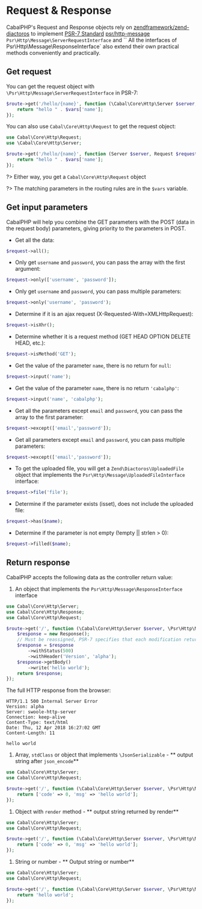 # Request & Response


CabalPHP's Request and Response objects rely on [zendframework/zend-diactoros](https://github.com/zendframework/zend-diactoros) to implement [PSR-7 Standard](http://www.php-fig.org/psr/psr-7/) [psr/http-message](https://github.com/php-fig/http-message) `Psr\Http\Message\ServerRequestInterface` and `` All the interfaces of Psr\Http\Message\ResponseInterface` also extend their own practical methods conveniently and practically.


## Get request

You can get the request object with `\Psr\Http\Message\ServerRequestInterface` in PSR-7:
```php
$route->get('/hello/{name}', function (\Cabal\Core\Http\Server $server, \Psr\Http\Message\ServerRequestInterface $request, $vars = []) {
    return "hello " . $vars['name'];
});
```

You can also use `Cabal\Core\Http\Request` to get the request object:
```php
use Cabal\Core\Http\Request;
use \Cabal\Core\Http\Server;

$route->get('/hello/{name}', function (Server $server, Request $request, $vars = []) {
    return "hello " . $vars['name'];
});
```

?> Either way, you get a `Cabal\Core\Http\Request` object

?> The matching parameters in the routing rules are in the `$vars` variable.


## Get input parameters

CabalPHP will help you combine the GET parameters with the POST (data in the request body) parameters, giving priority to the parameters in POST.

* Get all the data:
```php
$request->all();
```

* Only get `username` and `password`, you can pass the array with the first argument:
```php
$request->only(['username', 'password']);
```

* Only get `username` and `password`, you can pass multiple parameters:
```php
$request->only('username', 'password');  
```

* Determine if it is an ajax request (X-Requested-With=XMLHttpRequest):
```php
$request->isXhr();
```

* Determine whether it is a request method (GET HEAD OPTION DELETE HEAD, etc.):
```php
$request->isMethod('GET'); 
```

* Get the value of the parameter `name`, there is no return for `null`:
```php
$request->input('name');
```

* Get the value of the parameter `name`, there is no return `'cabalphp'`:
```php
$request->input('name', 'cabalphp');
```


* Get all the parameters except `email` and `password`, you can pass the array to the first parameter:
```php
$request->except(['email','password']); 
```

* Get all parameters except `email` and `password`, you can pass multiple parameters:
```php
$request->except(['email','password']); 
```

* To get the uploaded file, you will get a `Zend\Diactoros\UploadedFile` object that implements the `Psr\Http\Message\UploadedFileInterface` interface:
```php
$request->file('file');  
```
* Determine if the parameter exists (isset), does not include the uploaded file:
```php
$request->has($name);
```

* Determine if the parameter is not empty (!empty || strlen > 0):
```php
$request->filled($name);
```


## Return response

CabalPHP accepts the following data as the controller return value:

1. An object that implements the `Psr\Http\Message\ResponseInterface` interface

```php
use Cabal\Core\Http\Server;
use Cabal\Core\Http\Response;
use Cabal\Core\Http\Request;

$route->get('/', function (\Cabal\Core\Http\Server $server, \Psr\Http\Message\ServerRequestInterface $request, $vars = []) {
    $response = new Response();
    // Must be reassigned, PSR-7 specifies that each modification returns a new object.
    $response = $response
        ->withStatus(500)
        ->withHeader('Version', 'alpha');
    $response->getBody()
        ->write('hello world');
    return $response;
});
```

The full HTTP response from the browser:

    HTTP/1.1 500 Internal Server Error
    Version: alpha
    Server: swoole-http-server
    Connection: keep-alive
    Content-Type: text/html
    Date: Thu, 12 Apr 2018 16:27:02 GMT
    Content-Length: 11

    hello world

1. Array, `stdClass` or object that implements `\JsonSerializable` - ** output string after `json_encode`**

```php
use Cabal\Core\Http\Server;
use Cabal\Core\Http\Request;

$route->get('/', function (\Cabal\Core\Http\Server $server, \Psr\Http\Message\ServerRequestInterface $request, $vars = []) {
    return ['code' => 0, 'msg' => 'hello world'];
});
```

1. Object with `render` method - ** output string returned by render**

```php
use Cabal\Core\Http\Server;
use Cabal\Core\Http\Request;

$route->get('/', function (\Cabal\Core\Http\Server $server, \Psr\Http\Message\ServerRequestInterface $request, $vars = []) {
    return ['code' => 0, 'msg' => 'hello world'];
});
```

1. String or number - ** Output string or number**

```php
use Cabal\Core\Http\Server;
use Cabal\Core\Http\Request;

$route->get('/', function (\Cabal\Core\Http\Server $server, \Psr\Http\Message\ServerRequestInterface $request, $vars = []) {
    return 'hello world';
});
```